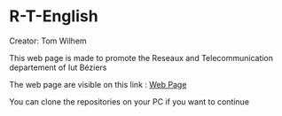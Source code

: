 # R-T-English
Creator: Tom Wilhem

This web page is made to promote the Reseaux and Telecommunication departement of Iut Béziers

The web page are visible on this link :
[Web Page](https://twilhem.github.io/RT-English/Acceuil/)

You can clone the repositories on your PC if you want to continue